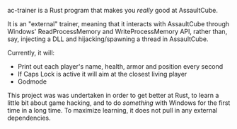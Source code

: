 ac-trainer is a Rust program that makes you _really_ good at AssaultCube.

It is an "external" trainer, meaning that it interacts with AssaultCube through Windows' ReadProcessMemory and WriteProcessMemory API, rather than, say, injecting a DLL and hijacking/spawning a thread in AssaultCube.

Currently, it will:

* Print out each player's name, health, armor and position every second
* If Caps Lock is active it will aim at the closest living player
* Godmode

This project was was undertaken in order to get better at Rust, to learn a little bit about game hacking, and to do _something_ with Windows for the first time in a long time. To maximize learning, it does not pull in any external dependencies.
